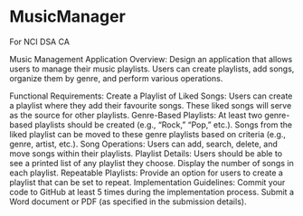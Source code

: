 # MusicManager
 For NCI DSA CA

Music Management Application
Overview:
Design an application that allows users to manage their music playlists. Users can create playlists, add songs, organize them by genre, and perform various operations.

Functional Requirements:
Create a Playlist of Liked Songs:
Users can create a playlist where they add their favourite songs. These liked songs will serve as the source for other playlists.
Genre-Based Playlists:
At least two genre-based playlists should be created (e.g., “Rock,” “Pop,” etc.).
Songs from the liked playlist can be moved to these genre playlists based on criteria (e.g., genre, artist, etc.).
Song Operations:
Users can add, search, delete, and move songs within their playlists.
Playlist Details:
Users should be able to see a printed list of any playlist they choose.
Display the number of songs in each playlist.
Repeatable Playlists:
Provide an option for users to create a playlist that can be set to repeat.
Implementation Guidelines:
Commit your code to GitHub at least 5 times during the implementation process.
Submit a Word document or PDF (as specified in the submission details).

